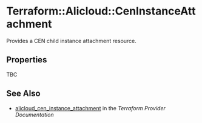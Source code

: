 # Terraform::Alicloud::CenInstanceAttachment

Provides a CEN child instance attachment resource.

## Properties

TBC

## See Also

* [alicloud_cen_instance_attachment](https://www.terraform.io/docs/providers/alicloud/r/cen_instance_attachment.html) in the _Terraform Provider Documentation_